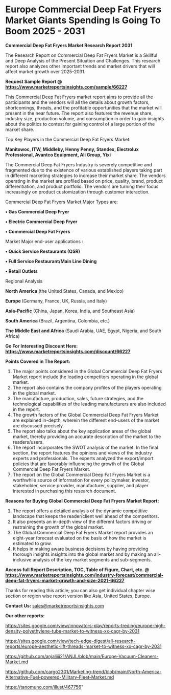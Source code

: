 # Europe Commercial Deep Fat Fryers Market Giants Spending Is Going To Boom 2025 - 2031

<strong>Commercial Deep Fat Fryers Market Research Report 2031</strong>

The Research Report on Commercial Deep Fat Fryers Market is a Skillful and Deep Analysis of the Present Situation and Challenges. This research report also analyzes other important trends and market drivers that will affect market growth over 2025-2031.

<strong>Request Sample Report @ <a href=https://www.marketreportsinsights.com/sample/66227>https://www.marketreportsinsights.com/sample/66227</a></strong>

This Commercial Deep Fat Fryers market report aims to provide all the participants and the vendors will all the details about growth factors, shortcomings, threats, and the profitable opportunities that the market will present in the near future. The report also features the revenue share, industry size, production volume, and consumption in order to gain insights about the politics to contest for gaining control of a large portion of the market share.

Top Key Players in the Commercial Deep Fat Fryers Market:

<strong>Manitowoc, ITW, Middleby, Henny Penny, Standex, Electrolux Professional, Avantco Equipment, Ali Group, Yixi</strong>

The Commercial Deep Fat Fryers Industry is severely competitive and fragmented due to the existence of various established players taking part in different marketing strategies to increase their market share. The vendors operating in the market are profiled based on price, quality, brand, product differentiation, and product portfolio. The vendors are turning their focus increasingly on product customization through customer interaction.

Commercial Deep Fat Fryers Market Major Types are:

<strong>• Gas Commercial Deep Fryer

• Electric Commercial Deep Fryer

• Commercial Deep Fat Fryers</strong>

Market Major end-user applications :

<strong>• Quick Service Restaurants (QSR)

• Full Service Restaurant/Main Line Dining

• Retail Outlets</strong>

Regional Analysis

</u><strong><b>North America</b></strong> (the United States, Canada, and Mexico)

<strong><b>Europe </b></strong>(Germany, France, UK, Russia, and Italy)

<strong><b>Asia-Pacific</b></strong> (China, Japan, Korea, India, and Southeast Asia)

<strong><b>South America</b></strong> (Brazil, Argentina, Colombia, etc.)

<strong><b>The Middle East and Africa</b></strong> (Saudi Arabia, UAE, Egypt, Nigeria, and South Africa)

<strong>Go For Interesting Discount Here: <a href=https://www.marketreportsinsights.com/discount/66227>https://www.marketreportsinsights.com/discount/66227</a></strong>

<strong>Points Covered in The Report:</strong>
<ol>
  <li>The major points considered in the Global Commercial Deep Fat Fryers Market report include the leading competitors operating in the global market.</li>
  <li>The report also contains the company profiles of the players operating in the global market.</li>
  <li>The manufacture, production, sales, future strategies, and the technological capabilities of the leading manufacturers are also included in the report.</li>
  <li>The growth factors of the Global Commercial Deep Fat Fryers Market are explained in-depth, wherein the different end-users of the market are discussed precisely.</li>
  <li>The report also talks about the key application areas of the global market, thereby providing an accurate description of the market to the readers/users.</li>
  <li>The report incorporates the SWOT analysis of the market. In the final section, the report features the opinions and views of the industry experts and professionals. The experts analyzed the export/import policies that are favorably influencing the growth of the Global Commercial Deep Fat Fryers Market.</li>
  <li>The report on the Global Commercial Deep Fat Fryers Market is a worthwhile source of information for every policymaker, investor, stakeholder, service provider, manufacturer, supplier, and player interested in purchasing this research document.</li>
</ol>
<strong>Reasons for Buying Global Commercial Deep Fat Fryers Market Report:</strong>

<ol>
  <li>The report offers a detailed analysis of the dynamic competitive landscape that keeps the reader/client well ahead of the competitors.</li>
  <li>It also presents an in-depth view of the different factors driving or restraining the growth of the global market.</li>
  <li>The Global Commercial Deep Fat Fryers Market report provides an eight-year forecast evaluated on the basis of how the market is estimated to grow.</li>
  <li>It helps in making aware business decisions by having providing thorough insights insights into the global market and by making an all-inclusive analysis of the key market segments and sub-segments.</li>
</ol>
<strong>Access full Report Description, TOC, Table of Figure, Chart, etc. @ <a href=https://www.marketreportsinsights.com/industry-forecast/commercial-deep-fat-fryers-market-growth-and-size-2021-66227>https://www.marketreportsinsights.com/industry-forecast/commercial-deep-fat-fryers-market-growth-and-size-2021-66227</a></strong>


Thanks for reading this article; you can also get individual chapter wise section or region wise report version like Asia, United States, Europe.

<strong>Contact Us:</strong>
sales@marketreportsinsights.com

<strong>Our other reports:</strong>

<a href=https://sites.google.com/view/innovators-play/reports-treding/europe-high-density-polyethylene-tube-market-to-witness-xx-cagr-by-2031>https://sites.google.com/view/innovators-play/reports-treding/europe-high-density-polyethylene-tube-market-to-witness-xx-cagr-by-2031</a>

<a href=https://sites.google.com/view/tech-edge-digest/all-research-reports/europe-aesthetic-lift-threads-market-to-witness-xx-cagr-by-2031>https://sites.google.com/view/tech-edge-digest/all-research-reports/europe-aesthetic-lift-threads-market-to-witness-xx-cagr-by-2031</a>

<a href=https://github.com/anjaliiii21/ANJL/blob/main/Europe-Vacuum-Cleaners-Market.md>https://github.com/anjaliiii21/ANJL/blob/main/Europe-Vacuum-Cleaners-Market.md</a>

<a href=https://github.com/cargo2301/Marketing-trend/blob/main/North-America-Alternative-Fuel-powered-Military-Fleet-Market.md>https://github.com/cargo2301/Marketing-trend/blob/main/North-America-Alternative-Fuel-powered-Military-Fleet-Market.md</a>

<a href=https://tanomuno.com/illust/467756>https://tanomuno.com/illust/467756</a>"
